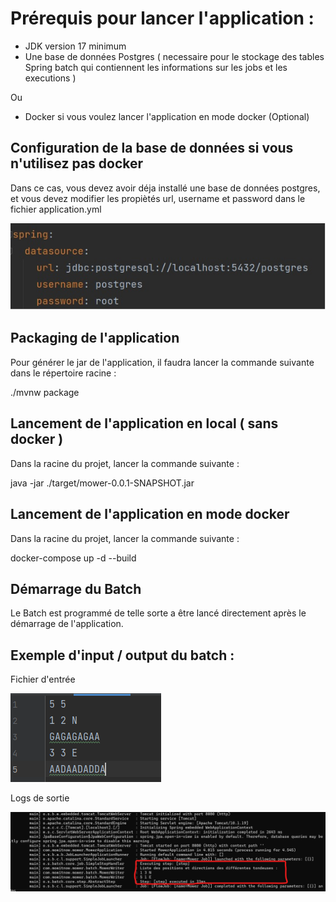 # Prérequis pour lancer l'application :

- JDK version 17 minimum
- Une base de données Postgres ( necessaire pour le stockage des tables Spring batch qui contiennent les informations sur les jobs et les executions )

 Ou

- Docker si vous voulez lancer l'application en mode docker (Optional)


## Configuration de la base de données si vous n'utilisez pas docker

Dans ce cas, vous devez avoir déja installé une base de données postgres, et vous devez modifier les propiètés url, username et password dans
le fichier application.yml

![alt text](images/database-configuration.jpg)




## Packaging de l'application

Pour générer le jar de l'application, il faudra lancer la commande suivante dans le répertoire racine :

./mvnw package


## Lancement de l'application en local ( sans docker )

Dans la racine du projet, lancer la commande suivante :

java -jar ./target/mower-0.0.1-SNAPSHOT.jar

## Lancement de l'application en mode docker

Dans la racine du projet, lancer la commande suivante :

docker-compose up -d --build


## Démarrage du Batch

Le Batch est programmé de telle sorte a être lancé directement après le démarrage de l'application.


## Exemple d'input / output du batch :

Fichier d'entrée


![alt text](images/input-file.png)

Logs de sortie

![alt text](images/step-execution.png)




 